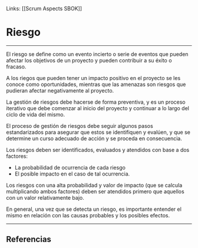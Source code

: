 Links: [[Scrum Aspects SBOK]]

# Riesgo
---

El riesgo se define como un evento incierto o serie de eventos que pueden afectar los objetivos de un proyecto y pueden contribuir a su éxito o fracaso.

A los riegos que pueden tener un impacto positivo en el proyecto se les conoce como oportunidades, mientras que las amenazas son riesgos que pudieran afectar negativamente al proyecto.

La gestión de riesgos debe hacerse de forma preventiva, y es un proceso iterativo que debe comenzar al inicio del proyecto y continuar a lo largo del ciclo de vida del mismo.

El proceso de gestión de riesgos debe seguir algunos pasos estandarizados para asegurar que estos se identifiquen y evalúen, y que se determine un curso adecuado de acción y se proceda en consecuencia.

Los riesgos deben ser identificados, evaluados y atendidos con base a dos factores:
- La probabilidad de ocurrencia de cada riesgo
- El posible impacto en el caso de tal ocurrencia.

Los riesgos con una alta probabilidad y valor de impacto (que se calcula multiplicando ambos factores) deben ser atendidos primero que aquellos con un valor relativamente bajo.

En general, una vez que se detecta un riesgo, es importante entender el mismo en relación con las causas probables y los posibles efectos.

---

## Referencias